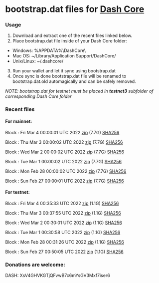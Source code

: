 # bootstrap.dat files for [Dash Core](https://github.com/dashpay/dash)

### Usage

1. Download and extract one of the recent files linked below.
2. Place bootstrap.dat file inside of your Dash Core folder:
 - Windows: %APPDATA%\DashCore\
 - Mac OS: ~/Library/Application Support/DashCore/
 - Unix/Linux: ~/.dashcore/
3. Run your wallet and let it sync using bootstrap.dat
4. Once sync is done bootstrap.dat file will be renamed to bootstrap.dat.old automagically and can be safely removed.

_NOTE: bootstrap.dat for testnet must be placed in **testnet3** subfolder of corresponding Dash Core folder_

### Recent files

#### For mainnet:

Block [](https://insight.dash.org/insight/block/): Fri Mar  4 00:00:01 UTC 2022 [zip](https://dash-bootstrap.ams3.digitaloceanspaces.com/mainnet/2022-03-04/bootstrap.dat.zip) (7.7G) [SHA256](https://dash-bootstrap.ams3.digitaloceanspaces.com/mainnet/2022-03-04/sha256.txt)

Block [](https://insight.dash.org/insight/block/): Thu Mar  3 00:00:02 UTC 2022 [zip](https://dash-bootstrap.ams3.digitaloceanspaces.com/mainnet/2022-03-03/bootstrap.dat.zip) (7.7G) [SHA256](https://dash-bootstrap.ams3.digitaloceanspaces.com/mainnet/2022-03-03/sha256.txt)

Block [](https://insight.dash.org/insight/block/): Wed Mar  2 00:00:02 UTC 2022 [zip](https://dash-bootstrap.ams3.digitaloceanspaces.com/mainnet/2022-03-02/bootstrap.dat.zip) (7.7G) [SHA256](https://dash-bootstrap.ams3.digitaloceanspaces.com/mainnet/2022-03-02/sha256.txt)

Block [](https://insight.dash.org/insight/block/): Tue Mar  1 00:00:02 UTC 2022 [zip](https://dash-bootstrap.ams3.digitaloceanspaces.com/mainnet/2022-03-01/bootstrap.dat.zip) (7.7G) [SHA256](https://dash-bootstrap.ams3.digitaloceanspaces.com/mainnet/2022-03-01/sha256.txt)

Block [](https://insight.dash.org/insight/block/): Mon Feb 28 00:00:02 UTC 2022 [zip](https://dash-bootstrap.ams3.digitaloceanspaces.com/mainnet/2022-02-28/bootstrap.dat.zip) (7.7G) [SHA256](https://dash-bootstrap.ams3.digitaloceanspaces.com/mainnet/2022-02-28/sha256.txt)

Block [](https://insight.dash.org/insight/block/): Sun Feb 27 00:00:01 UTC 2022 [zip](https://dash-bootstrap.ams3.digitaloceanspaces.com/mainnet/2022-02-27/bootstrap.dat.zip) (7.7G) [SHA256](https://dash-bootstrap.ams3.digitaloceanspaces.com/mainnet/2022-02-27/sha256.txt)


#### For testnet:

Block [](https://testnet-insight.dashevo.org/insight/block/): Fri Mar  4 00:35:33 UTC 2022 [zip](https://dash-bootstrap.ams3.digitaloceanspaces.com/testnet/2022-03-04/bootstrap.dat.zip) (1.1G) [SHA256](https://dash-bootstrap.ams3.digitaloceanspaces.com/testnet/2022-03-04/sha256.txt)

Block [](https://testnet-insight.dashevo.org/insight/block/): Thu Mar  3 00:37:55 UTC 2022 [zip](https://dash-bootstrap.ams3.digitaloceanspaces.com/testnet/2022-03-03/bootstrap.dat.zip) (1.1G) [SHA256](https://dash-bootstrap.ams3.digitaloceanspaces.com/testnet/2022-03-03/sha256.txt)

Block [](https://testnet-insight.dashevo.org/insight/block/): Wed Mar  2 00:30:01 UTC 2022 [zip](https://dash-bootstrap.ams3.digitaloceanspaces.com/testnet/2022-03-02/bootstrap.dat.zip) (1.1G) [SHA256](https://dash-bootstrap.ams3.digitaloceanspaces.com/testnet/2022-03-02/sha256.txt)

Block [](https://testnet-insight.dashevo.org/insight/block/): Tue Mar  1 00:30:58 UTC 2022 [zip](https://dash-bootstrap.ams3.digitaloceanspaces.com/testnet/2022-03-01/bootstrap.dat.zip) (1.1G) [SHA256](https://dash-bootstrap.ams3.digitaloceanspaces.com/testnet/2022-03-01/sha256.txt)

Block [](https://testnet-insight.dashevo.org/insight/block/): Mon Feb 28 00:31:26 UTC 2022 [zip](https://dash-bootstrap.ams3.digitaloceanspaces.com/testnet/2022-02-28/bootstrap.dat.zip) (1.1G) [SHA256](https://dash-bootstrap.ams3.digitaloceanspaces.com/testnet/2022-02-28/sha256.txt)

Block [](https://testnet-insight.dashevo.org/insight/block/): Sun Feb 27 00:50:05 UTC 2022 [zip](https://dash-bootstrap.ams3.digitaloceanspaces.com/testnet/2022-02-27/bootstrap.dat.zip) (1.1G) [SHA256](https://dash-bootstrap.ams3.digitaloceanspaces.com/testnet/2022-02-27/sha256.txt)


### Donations are welcome:

DASH: XsV4GHVKGTjQFvwB7c6mYsGV3Mxf7iser6
